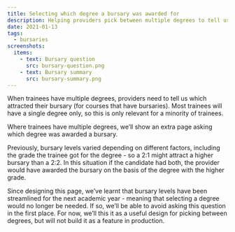 ```yaml
---
title: Selecting which degree a bursary was awarded for
description: Helping providers pick between multiple degrees to tell us which one attacted a bursary
date: 2021-01-13
tags:
  - bursaries
screenshots:
  items:
    - text: Bursary question
      src: bursary-question.png
    - text: Bursary summary
      src: bursary-summary.png
---
```


When trainees have multiple degrees, providers need to tell us which attracted their bursary (for courses that have bursaries). Most trainees will have a single degree only, so this is only relevant for a minority of trainees.

Where trainees have multiple degrees, we’ll show an extra page asking which degree was awarded a bursary.

Previously, bursary levels varied depending on different factors, including the grade the trainee got for the degree - so a 2:1 might attract a higher bursary than a 2:2. In this situation if the candidate had both, the provider would have awarded the bursary on the basis of the degree with the higher grade.

Since designing this page, we’ve learnt that bursary levels have been streamlined for the next academic year - meaning that selecting a degree would no longer be needed. If so, we’ll be able to avoid asking this question in the first place. For now, we’ll this it as a useful design for picking between degrees, but will not build it as a feature in production.
